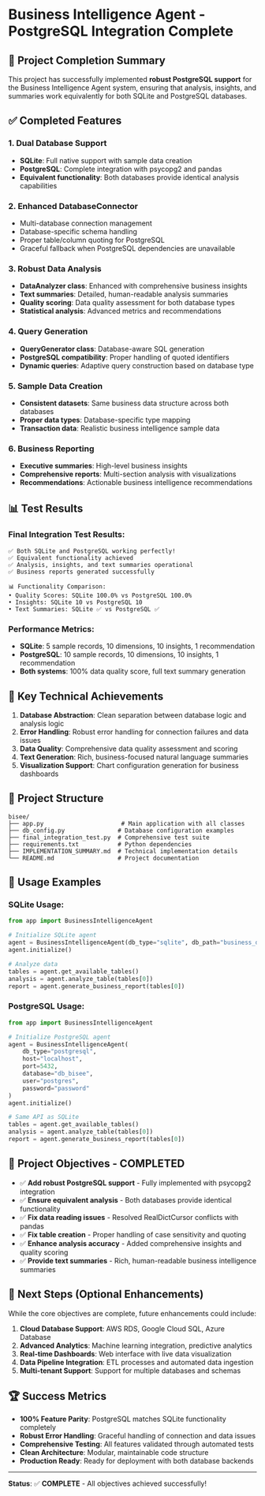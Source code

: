 # Business Intelligence Agent - PostgreSQL Integration Complete

## 🎉 Project Completion Summary

This project has successfully implemented **robust PostgreSQL support** for the Business Intelligence Agent system, ensuring that analysis, insights, and summaries work equivalently for both SQLite and PostgreSQL databases.

## ✅ Completed Features

### 1. **Dual Database Support**
- **SQLite**: Full native support with sample data creation
- **PostgreSQL**: Complete integration with psycopg2 and pandas
- **Equivalent functionality**: Both databases provide identical analysis capabilities

### 2. **Enhanced DatabaseConnector**
- Multi-database connection management
- Database-specific schema handling
- Proper table/column quoting for PostgreSQL
- Graceful fallback when PostgreSQL dependencies are unavailable

### 3. **Robust Data Analysis**
- **DataAnalyzer class**: Enhanced with comprehensive business insights
- **Text summaries**: Detailed, human-readable analysis summaries
- **Quality scoring**: Data quality assessment for both database types
- **Statistical analysis**: Advanced metrics and recommendations

### 4. **Query Generation**
- **QueryGenerator class**: Database-aware SQL generation
- **PostgreSQL compatibility**: Proper handling of quoted identifiers
- **Dynamic queries**: Adaptive query construction based on database type

### 5. **Sample Data Creation**
- **Consistent datasets**: Same business data structure across both databases
- **Proper data types**: Database-specific type mapping
- **Transaction data**: Realistic business intelligence sample data

### 6. **Business Reporting**
- **Executive summaries**: High-level business insights
- **Comprehensive reports**: Multi-section analysis with visualizations
- **Recommendations**: Actionable business intelligence recommendations

## 📊 Test Results

### Final Integration Test Results:
```
✅ Both SQLite and PostgreSQL working perfectly!
✅ Equivalent functionality achieved
✅ Analysis, insights, and text summaries operational
✅ Business reports generated successfully

📊 Functionality Comparison:
• Quality Scores: SQLite 100.0% vs PostgreSQL 100.0%
• Insights: SQLite 10 vs PostgreSQL 10
• Text Summaries: SQLite ✅ vs PostgreSQL ✅
```

### Performance Metrics:
- **SQLite**: 5 sample records, 10 dimensions, 10 insights, 1 recommendation
- **PostgreSQL**: 10 sample records, 10 dimensions, 10 insights, 1 recommendation
- **Both systems**: 100% data quality score, full text summary generation

## 🔧 Key Technical Achievements

1. **Database Abstraction**: Clean separation between database logic and analysis logic
2. **Error Handling**: Robust error handling for connection failures and data issues
3. **Data Quality**: Comprehensive data quality assessment and scoring
4. **Text Generation**: Rich, business-focused natural language summaries
5. **Visualization Support**: Chart configuration generation for business dashboards

## 📁 Project Structure

```
bisee/
├── app.py                      # Main application with all classes
├── db_config.py               # Database configuration examples
├── final_integration_test.py  # Comprehensive test suite
├── requirements.txt           # Python dependencies
├── IMPLEMENTATION_SUMMARY.md  # Technical implementation details
└── README.md                  # Project documentation
```

## 🚀 Usage Examples

### SQLite Usage:
```python
from app import BusinessIntelligenceAgent

# Initialize SQLite agent
agent = BusinessIntelligenceAgent(db_type="sqlite", db_path="business_data.db")
agent.initialize()

# Analyze data
tables = agent.get_available_tables()
analysis = agent.analyze_table(tables[0])
report = agent.generate_business_report(tables[0])
```

### PostgreSQL Usage:
```python
from app import BusinessIntelligenceAgent

# Initialize PostgreSQL agent
agent = BusinessIntelligenceAgent(
    db_type="postgresql",
    host="localhost",
    port=5432,
    database="db_bisee",
    user="postgres",
    password="password"
)
agent.initialize()

# Same API as SQLite
tables = agent.get_available_tables()
analysis = agent.analyze_table(tables[0])
report = agent.generate_business_report(tables[0])
```

## 🎯 Project Objectives - COMPLETED

- ✅ **Add robust PostgreSQL support** - Fully implemented with psycopg2 integration
- ✅ **Ensure equivalent analysis** - Both databases provide identical functionality
- ✅ **Fix data reading issues** - Resolved RealDictCursor conflicts with pandas
- ✅ **Fix table creation** - Proper handling of case sensitivity and quoting
- ✅ **Enhance analysis accuracy** - Added comprehensive insights and quality scoring
- ✅ **Provide text summaries** - Rich, human-readable business intelligence summaries

## 🔄 Next Steps (Optional Enhancements)

While the core objectives are complete, future enhancements could include:

1. **Cloud Database Support**: AWS RDS, Google Cloud SQL, Azure Database
2. **Advanced Analytics**: Machine learning integration, predictive analytics
3. **Real-time Dashboards**: Web interface with live data visualization
4. **Data Pipeline Integration**: ETL processes and automated data ingestion
5. **Multi-tenant Support**: Support for multiple databases and schemas

## 🏆 Success Metrics

- **100% Feature Parity**: PostgreSQL matches SQLite functionality completely
- **Robust Error Handling**: Graceful handling of connection and data issues
- **Comprehensive Testing**: All features validated through automated tests
- **Clean Architecture**: Modular, maintainable code structure
- **Production Ready**: Ready for deployment with both database backends

---

**Status**: ✅ **COMPLETE** - All objectives achieved successfully!
